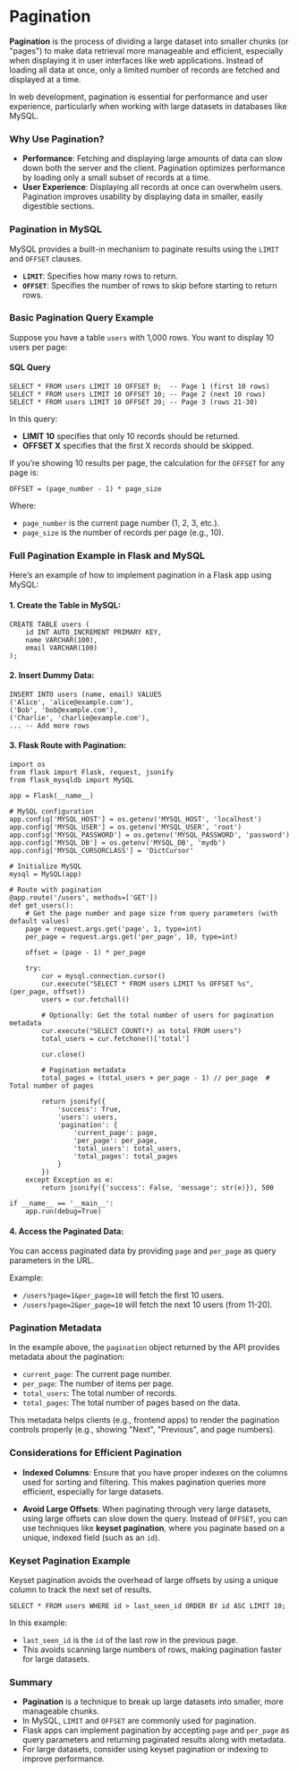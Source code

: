 # Pagination

**Pagination** is the process of dividing a large dataset into smaller chunks (or "pages") to make data retrieval more manageable and efficient, especially when displaying it in user interfaces like web applications. Instead of loading all data at once, only a limited number of records are fetched and displayed at a time.

In web development, pagination is essential for performance and user experience, particularly when working with large datasets in databases like MySQL.

### Why Use Pagination?

-   **Performance**: Fetching and displaying large amounts of data can slow down both the server and the client. Pagination optimizes performance by loading only a small subset of records at a time.
-   **User Experience**: Displaying all records at once can overwhelm users. Pagination improves usability by displaying data in smaller, easily digestible sections.

### Pagination in MySQL

MySQL provides a built-in mechanism to paginate results using the `LIMIT` and `OFFSET` clauses.

-   **`LIMIT`**: Specifies how many rows to return.
-   **`OFFSET`**: Specifies the number of rows to skip before starting to return rows.

### Basic Pagination Query Example

Suppose you have a table `users` with 1,000 rows. You want to display 10 users per page:

#### SQL Query
```
SELECT * FROM users LIMIT 10 OFFSET 0;  -- Page 1 (first 10 rows)
SELECT * FROM users LIMIT 10 OFFSET 10; -- Page 2 (next 10 rows)
SELECT * FROM users LIMIT 10 OFFSET 20; -- Page 3 (rows 21-30)
```
In this query:

-   **LIMIT 10** specifies that only 10 records should be returned.
-   **OFFSET X** specifies that the first X records should be skipped.

If you’re showing 10 results per page, the calculation for the `OFFSET` for any page is:
```
OFFSET = (page_number - 1) * page_size
```
Where:

-   `page_number` is the current page number (1, 2, 3, etc.).
-   `page_size` is the number of records per page (e.g., 10).

### Full Pagination Example in Flask and MySQL

Here’s an example of how to implement pagination in a Flask app using MySQL:

#### 1. **Create the Table in MySQL**:
```
CREATE TABLE users (
    id INT AUTO_INCREMENT PRIMARY KEY,
    name VARCHAR(100),
    email VARCHAR(100)
);
```
#### 2. **Insert Dummy Data**:
```
INSERT INTO users (name, email) VALUES 
('Alice', 'alice@example.com'),
('Bob', 'bob@example.com'),
('Charlie', 'charlie@example.com'),
... -- Add more rows
```
#### 3. **Flask Route with Pagination**:
```
import os
from flask import Flask, request, jsonify
from flask_mysqldb import MySQL

app = Flask(__name__)

# MySQL configuration
app.config['MYSQL_HOST'] = os.getenv('MYSQL_HOST', 'localhost')
app.config['MYSQL_USER'] = os.getenv('MYSQL_USER', 'root')
app.config['MYSQL_PASSWORD'] = os.getenv('MYSQL_PASSWORD', 'password')
app.config['MYSQL_DB'] = os.getenv('MYSQL_DB', 'mydb')
app.config['MYSQL_CURSORCLASS'] = 'DictCursor'

# Initialize MySQL
mysql = MySQL(app)

# Route with pagination
@app.route('/users', methods=['GET'])
def get_users():
    # Get the page number and page size from query parameters (with default values)
    page = request.args.get('page', 1, type=int)
    per_page = request.args.get('per_page', 10, type=int)
    
    offset = (page - 1) * per_page

    try:
        cur = mysql.connection.cursor()
        cur.execute("SELECT * FROM users LIMIT %s OFFSET %s", (per_page, offset))
        users = cur.fetchall()
        
        # Optionally: Get the total number of users for pagination metadata
        cur.execute("SELECT COUNT(*) as total FROM users")
        total_users = cur.fetchone()['total']
        
        cur.close()
        
        # Pagination metadata
        total_pages = (total_users + per_page - 1) // per_page  # Total number of pages
        
        return jsonify({
            'success': True,
            'users': users,
            'pagination': {
                'current_page': page,
                'per_page': per_page,
                'total_users': total_users,
                'total_pages': total_pages
            }
        })
    except Exception as e:
        return jsonify({'success': False, 'message': str(e)}), 500

if __name__ == '__main__':
    app.run(debug=True)
```
#### 4. **Access the Paginated Data**:

You can access paginated data by providing `page` and `per_page` as query parameters in the URL.

Example:

-   `/users?page=1&per_page=10` will fetch the first 10 users.
-   `/users?page=2&per_page=10` will fetch the next 10 users (from 11-20).

### Pagination Metadata

In the example above, the `pagination` object returned by the API provides metadata about the pagination:

-   `current_page`: The current page number.
-   `per_page`: The number of items per page.
-   `total_users`: The total number of records.
-   `total_pages`: The total number of pages based on the data.

This metadata helps clients (e.g., frontend apps) to render the pagination controls properly (e.g., showing "Next", "Previous", and page numbers).

### Considerations for Efficient Pagination

-   **Indexed Columns**: Ensure that you have proper indexes on the columns used for sorting and filtering. This makes pagination queries more efficient, especially for large datasets.
    
-   **Avoid Large Offsets**: When paginating through very large datasets, using large offsets can slow down the query. Instead of `OFFSET`, you can use techniques like **keyset pagination**, where you paginate based on a unique, indexed field (such as an `id`).
    

### Keyset Pagination Example

Keyset pagination avoids the overhead of large offsets by using a unique column to track the next set of results.
```
SELECT * FROM users WHERE id > last_seen_id ORDER BY id ASC LIMIT 10;
```
In this example:

-   `last_seen_id` is the `id` of the last row in the previous page.
-   This avoids scanning large numbers of rows, making pagination faster for large datasets.

### Summary

-   **Pagination** is a technique to break up large datasets into smaller, more manageable chunks.
-   In MySQL, `LIMIT` and `OFFSET` are commonly used for pagination.
-   Flask apps can implement pagination by accepting `page` and `per_page` as query parameters and returning paginated results along with metadata.
-   For large datasets, consider using keyset pagination or indexing to improve performance.
